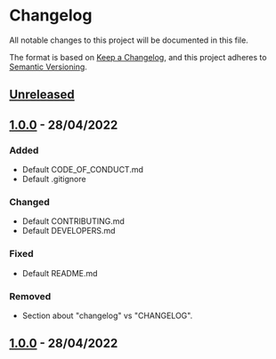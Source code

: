 # Changelog
All notable changes to this project will be documented in this file.

The format is based on [Keep a Changelog](https://keepachangelog.com/en/1.0.0/),
and this project adheres to [Semantic Versioning](https://semver.org/spec/v2.0.0.html).

## [Unreleased]

## [1.0.0] - 28/04/2022
### Added
- Default CODE_OF_CONDUCT.md
- Default .gitignore

### Changed
- Default CONTRIBUTING.md
- Default DEVELOPERS.md

### Fixed
- Default README.md

### Removed
- Section about "changelog" vs "CHANGELOG".

## [1.0.0] - 28/04/2022
 

[Unreleased]: https://github.com/Iberia-Ent/innersource-template/compare/v1.0.0...HEAD
[1.0.0]: https://github.com/Iberia-Ent/innersource-template/compare/v0.1.0...v1.0.0
